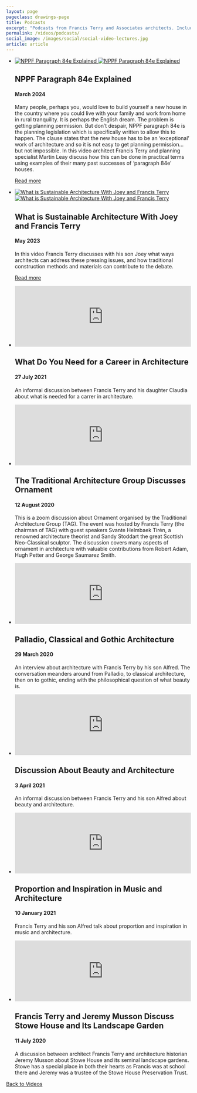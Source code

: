 ```yaml
---
layout: page
pageclass: drawings-page
title: Podcasts
excerpt: "Podcasts from Francis Terry and Associates architects. Includes architecture lectures on the Italian Renaissance, Baroque, 18th Century, Victorian, Edwardian, British and more."
permalink: /videos/podcasts/
social_image: /images/social/social-video-lectures.jpg
article: article
---
```


<ul class="list blog">

<li>
	<a href="https://www.youtube.com/embed/e1OGitGRWj0?rel=0&autoplay=1" alt="NPPF Paragraph 84e Explained">
		<img src="/images/videos/V15-tall.jpg" alt="NPPF Paragraph 84e Explained" class="tall" />
		<img src="/images/videos/V15-wide.jpg" alt="NPPF Paragraph 84e Explained" class="wide" />
	</a>
	<div class="blog-text">
		<h2>NPPF Paragraph 84e Explained</h2>
		<h4>March 2024</h4>
		<p>
			Many people, perhaps you, would love to build yourself a new house in the country where you could live with your family and work from home in rural tranquility. It is perhaps the English dream. The problem is getting planning permission. But don’t despair, NPPF paragraph 84e is the planning legislation which is specifically written to allow this to happen. The clause states that the new house has to be an ‘exceptional’ work of architecture and so it is not easy to get planning permission… but not impossible. In this video architect Francis Terry and planning specialist Martin Leay discuss how this can be done in practical terms using examples of their many past successes of ‘paragraph 84e’ houses.
		</p>
		<p><a class="post-link" href="/thoughts/nppf-paragraph-84e-explained/">Read more</a></p>
	</div>
</li>

<li>
	<a href="https://www.youtube.com/embed/j5rwe2DSB-w?rel=0&autoplay=1" alt="What is Sustainable Architecture With Joey and Francis Terry">
		<img src="/images/essays/what-is-sustainable-architecture/v-tall.jpg" alt="What is Sustainable Architecture With Joey and Francis Terry" class="tall" />
		<img src="/images/essays/what-is-sustainable-architecture/v-wide.jpg" alt="What is Sustainable Architecture With Joey and Francis Terry" class="wide" />
	</a>
	<div class="blog-text">
		<h2>What is Sustainable Architecture With Joey and Francis Terry</h2>
		<h4>May 2023</h4>
		<p>
			In this video Francis Terry discusses with his son Joey what ways architects can address these pressing issues, and how traditional construction methods and materials can contribute to the debate.
		</p>
		<p><a class="post-link" href="/thoughts/what-is-sustainable-architecture/">Read more</a></p>
	</div>
</li>

<li>
	<iframe width="100%" height="166" scrolling="no" frameborder="no" allow="autoplay" src="https://w.soundcloud.com/player/?url=https%3A//api.soundcloud.com/tracks/1095257329&color=%23ff5500&auto_play=false&hide_related=false&show_comments=true&show_user=true&show_reposts=false&show_teaser=true"></iframe>
	<div class="blog-text">
		<h2>What Do You Need for a Career in Architecture</h2>
		<h4>27 July 2021</h4>
		<p>
			An informal discussion between Francis Terry and his daughter Claudia about what is needed for a carrer in architecture.
		</p>
	</div>
</li>
	
<li>
	<iframe width="100%" height="166" scrolling="no" frameborder="no" allow="autoplay" src="https://w.soundcloud.com/player/?url=https%3A//api.soundcloud.com/tracks/874716661&color=%23ff5500&auto_play=false&hide_related=false&show_comments=true&show_user=true&show_reposts=false&show_teaser=true"></iframe>
	<div class="blog-text">
		<h2>The Traditional Architecture Group Discusses Ornament</h2>
		<h4>12 August 2020</h4>
		<p>
			This is a zoom discussion about Ornament organised by the Traditional Architecture Group (TAG). The event was hosted by Francis Terry (the chairman of TAG) with guest speakers Svante Helmbaek Tirén, a renowned architecture theorist and Sandy Stoddart the great Scottish Neo-Classical sculptor. The discussion covers many aspects of ornament in architecture with valuable contributions from Robert Adam, Hugh Petter and George Saumarez Smith.
		</p>
	</div>
</li>
	
<li>
	<iframe width="100%" height="166" scrolling="no" frameborder="no" allow="autoplay" src="https://w.soundcloud.com/player/?url=https%3A//api.soundcloud.com/tracks/786090031&color=%23ff5500&auto_play=false&hide_related=false&show_comments=true&show_user=true&show_reposts=false&show_teaser=true"></iframe>
	<div class="blog-text">
		<h2>Palladio, Classical and Gothic Architecture</h2>
		<h4>29 March 2020</h4>
		<p>
			An interview about architecture with Francis Terry by his son Alfred. The conversation meanders around from Palladio, to classical architecture, then on to gothic, ending with the philosophical question of what beauty is.
		</p>
	</div>
</li>

<li>
	<iframe width="100%" height="166" scrolling="no" frameborder="no" allow="autoplay" src="https://w.soundcloud.com/player/?url=https%3A//api.soundcloud.com/tracks/1021552399&color=%23ff5500&auto_play=false&hide_related=false&show_comments=true&show_user=true&show_reposts=false&show_teaser=true"></iframe>
	<div class="blog-text">
		<h2>Discussion About Beauty and Architecture</h2>
		<h4>3 April 2021</h4>
		<p>
			An informal discussion between Francis Terry and his son Alfred about beauty and architecture.
		</p>
	</div>
</li>
	
<li>
	<iframe width="100%" height="166" scrolling="no" frameborder="no" allow="autoplay" src="https://w.soundcloud.com/player/?url=https%3A//api.soundcloud.com/tracks/962904274&color=%23ff5500&auto_play=false&hide_related=false&show_comments=true&show_user=true&show_reposts=false&show_teaser=true"></iframe>
	<div class="blog-text">
		<h2>Proportion and Inspiration in Music and Architecture</h2>
		<h4>10 January 2021</h4>
		<p>
			Francis Terry and his son Alfred talk about proportion and inspiration in music and architecture.
		</p>
	</div>
</li>

<li>
	<iframe width="100%" height="166" scrolling="no" frameborder="no" allow="autoplay" src="https://w.soundcloud.com/player/?url=https%3A//api.soundcloud.com/tracks/856072504&color=%23ff5500&auto_play=false&hide_related=false&show_comments=true&show_user=true&show_reposts=false&show_teaser=true"></iframe>
	<div class="blog-text">
		<h2>Francis Terry and Jeremy Musson Discuss Stowe House and Its Landscape Garden</h2>
		<h4>11 July 2020</h4>
		<p>
			A discussion between architect Francis Terry and architecture historian Jeremy Musson about Stowe House and its seminal landscape gardens. Stowe has a special place in both their hearts as Francis was at school there and Jeremy was a trustee of the Stowe House Preservation Trust.
		</p>
	</div>
</li>

</ul>

<p><a href="/videos/" class="button" alt="Back to Videos">Back to Videos</a></p>